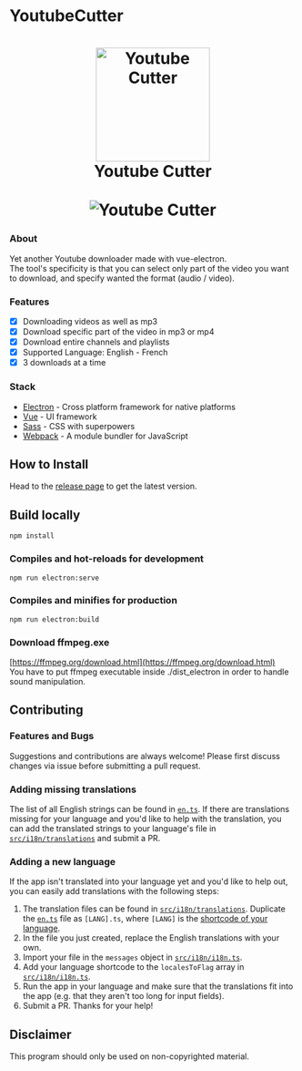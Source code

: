 # YoutubeCutter
<h1 align="center">
  <img src="https://i.imgur.com/CpEzcSM.png" alt="Youtube Cutter" width="200">
  <br>
  Youtube Cutter
  <br>
  <br>
  <img src="https://i.imgur.com/ZfYsOWA.gif" alt="Youtube Cutter">
</h1>

### About

Yet another Youtube downloader made with vue-electron.<br/>
The tool's specificity is that you can select only part of the video you want to download, and specify wanted the format (audio / video).<br/>


### Features

-   [x] Downloading videos as well as mp3
-   [x] Download specific part of the video in mp3 or mp4
-   [x] Download entire channels and playlists
-   [x] Supported Language: English - French
-   [x] 3 downloads at a time

### Stack

-   [Electron](https://github.com/electron/electron) - Cross platform framework for native platforms
-   [Vue](https://github.com/facebook/react) - UI framework
-   [Sass](https://github.com/sass/sass) - CSS with superpowers
-   [Webpack](https://webpack.js.org/) - A module bundler for JavaScript

## How to Install

Head to the [release page](https://github.com/sixIf/Youtube-downloader/releases) to get the latest version.

## Build locally
```
npm install
```

### Compiles and hot-reloads for development
```
npm run electron:serve
```

### Compiles and minifies for production
```
npm run electron:build
```

### Download ffmpeg.exe
[https://ffmpeg.org/download.html](https://ffmpeg.org/download.html)<br/>
You have to put ffmpeg executable inside ./dist_electron in order to handle sound manipulation.

## Contributing

### Features and Bugs

Suggestions and contributions are always welcome! Please first discuss changes via issue before submitting a pull request.

### Adding missing translations

The list of all English strings can be found in [`en.ts`](./src/i18n/translations/en.ts). If there are translations missing for your language and you'd like to help with the translation, you can add the translated strings to your language's file in [`src/i18n/translations`](./src/i18n/translations) and submit a PR.

### Adding a new language

If the app isn't translated into your language yet and you'd like to help out, you can easily add translations with the following steps:

1. The translation files can be found in [`src/i18n/translations`](./src/i18n/translations). Duplicate the [`en.ts`](./src/i18n/translations/en.ts) file as `[LANG].ts`, where `[LANG]` is the [shortcode of your language](https://electronjs.org/docs/api/locales).
2. In the file you just created, replace the English translations with your own.
3. Import your file in the `messages` object in [`src/i18n/i18n.ts`](./src/i18n/i18n.ts).
4. Add your language shortcode to the `localesToFlag` array in [`src/i18n/i18n.ts`](./src/i18n/i18n.ts).
5. Run the app in your language and make sure that the translations fit into the app (e.g. that they aren't too long for input fields).
6. Submit a PR. Thanks for your help!

## Disclaimer

This program should only be used on non-copyrighted material.
      
  
